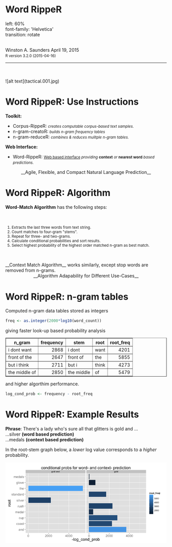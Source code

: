 Word RippeR     
========================================================
left: 60%  
font-family: 'Helvetica'  
transition: rotate  

<br>  
Winston A. Saunders  
April 19, 2015   
<br>  
<small>R version 3.2.0 (2015-04-16)</small>  

   
  


***
<br>
<br>
![alt text](tactical.001.jpg)


Word RippeR: Use Instructions
========================================================
 
__Toolkit:__      
- Corpus-RippeR:  <small>_creates computable corpus-based text samples._</small>    
- n-gram-creatoR:  <small>_builds n-gram frequency tables_</small>  
- n-gram-reduceR:   <small>_combines & reduces mulitple n-gram tables._</small>

__Web Interface:__
- Word-RippeR:  <small>[Web based interface](https://ww44ss.shinyapps.io/Coursera_Shiny_Capstone/) _providing_ __context__ _or_ __nearest word__ _based predictions._</small>    
  
<center>__Agile, Flexible, and Compact Natural Language Prediction__</center>
        
Word RippeR: Algorithm 
========================================================

__Word-Match Algorithm__ has the following steps:  
<small>  
<br>
1. Extracts the last three words from text string.  
2. Count matches to four-gram "stems".  
3. Repeat for three- and two-grams.  
4. Calculate conditional probabilities and sort results.   
5. Select highest probability of the highest order matched n-gram as best match.  
</small>  
<br>
<br>
__Context Match Algorithm__ works similarly, except stop words are removed from n-grams. 

<center>__Algorithm Adapability for Different Use-Cases__</center>

Word RippeR: n-gram tables
========================================================

Computed n-gram data tables stored as integers


```r
freq <- as.integer(2000*log10(word_count))
```

giving faster look-up based probability analysis



<!-- html table generated in R 3.2.0 by xtable 1.7-4 package -->
<!-- Mon Apr 27 23:16:26 2015 -->
<table border=1>
<tr> <th> n_gram </th> <th> frequency </th> <th> stem </th> <th> root </th> <th> root_freq </th>  </tr>
  <tr> <td> i dont want </td> <td align="right"> 2868 </td> <td> i dont </td> <td> want </td> <td align="right"> 4201 </td> </tr>
  <tr> <td> front of the </td> <td align="right"> 2647 </td> <td> front of </td> <td> the </td> <td align="right"> 5855 </td> </tr>
  <tr> <td> but i think </td> <td align="right"> 2711 </td> <td> but i </td> <td> think </td> <td align="right"> 4273 </td> </tr>
  <tr> <td> the middle of </td> <td align="right"> 2850 </td> <td> the middle </td> <td> of </td> <td align="right"> 5479 </td> </tr>
   </table>

and higher algorthim performance.


```r
log_cond_prob <- frequency - root_freq
```

Word RippeR: Example Results
=============================================


  
__Phrase__: There's a lady who's sure all that glitters is gold and ...   
       ...silver    __(word based prediction)__    
       ...medals    __(context based prediction)__   

In the root-stem graph below, a _lower_ log value corresponds to a _higher_ probability. 




<img src="Presentation 2-figure/unnamed-chunk-8-1.png" title="plot of chunk unnamed-chunk-8" alt="plot of chunk unnamed-chunk-8" style="display: block; margin: auto;" />


